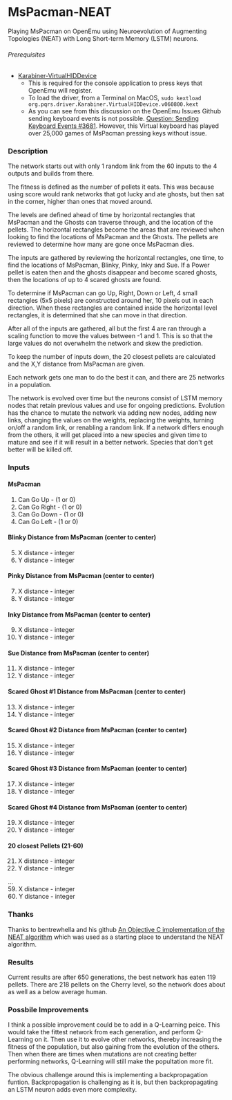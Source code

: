# MsPacman-NEAT
Playing MsPacman on OpenEmu using Neuroevolution of Augmenting Topologies (NEAT) with Long Short-term Memory (LSTM) neurons.

###### Prerequisites
* [Karabiner-VirtualHIDDevice](https://github.com/tekezo/Karabiner-VirtualHIDDevice)
  - This is required for the console application to press keys that OpenEmu will register.
  - To load the driver, from a Terminal on MacOS, `sudo kextload org.pqrs.driver.Karabiner.VirtualHIDDevice.v060800.kext`
  - As you can see from this discussion on the OpenEmu Issues Github sending keyboard events is not possible. [Question: Sending Keyboard Events #3681](https://github.com/OpenEmu/OpenEmu/issues/3681).  However, this Virtual keyboard has played over 25,000 games of MsPacman pressing keys without issue.
  
### Description
The network starts out with only 1 random link from the 60 inputs to the 4 outputs and builds from there.  

The fitness is defined as the number of pellets it eats.  This was because using score would rank networks that got lucky and ate ghosts, but then sat in the corner, higher than ones that moved around.  

The levels are defined ahead of time by horizontal rectangles that MsPacman and the Ghosts can traverse through, and the location of the pellets.  The horizontal rectangles become the areas that are reviewed when looking to find the locations of MsPacman and the Ghosts.  The pellets are reviewed to determine how many are gone once MsPacman dies.

The inputs are gathered by reviewing the horizontal rectangles, one time, to find the locations of MsPacman, Blinky, Pinky, Inky and Sue.  If a Power pellet is eaten then and the ghosts disappear and become scared ghosts, then the locations of up to 4 scared ghosts are found.

To determine if MsPacman can go Up, Right, Down or Left, 4 small rectangles (5x5 pixels) are constructed around her, 10 pixels out in each direction.  When these rectangles are contained inside the horizontal level rectangles, it is determined that she can move in that direction.

After all of the inputs are gathered, all but the first 4 are ran through a scaling function to move the values between -1 and 1.  This is so that the large values do not overwhelm the network and skew the prediction.

To keep the number of inputs down, the 20 closest pellets are calculated and the X,Y distance from MsPacman are given.

Each network gets one man to do the best it can, and there are 25 networks in a population.

The network is evolved over time but the neurons consist of LSTM memory nodes that retain previous values and use for ongoing predictions. Evolution has the chance to mutate the network via adding new nodes, adding new links, changing the values on the weights, replacing the weights, turning on/off a random link, or renabling a random link. If a network differs enough from the others, it will get placed into a new species and given time to mature and see if it will result in a better network.  Species that don't get better will be killed off.

### Inputs
#### MsPacman
1.    Can Go Up - (1 or 0)
2. Can Go Right - (1 or 0)
3.  Can Go Down - (1 or 0)
4.  Can Go Left - (1 or 0)
#### Blinky Distance from MsPacman (center to center)
5.   X distance - integer
6.   Y distance - integer
#### Pinky Distance from MsPacman (center to center)
7.   X distance - integer
8.   Y distance - integer
#### Inky Distance from MsPacman (center to center)
9.   X distance - integer
10.  Y distance - integer
#### Sue Distance from MsPacman (center to center)
11.  X distance - integer
12.  Y distance - integer
#### Scared Ghost #1 Distance from MsPacman (center to center)
13.  X distance - integer
14.  Y distance - integer
#### Scared Ghost #2 Distance from MsPacman (center to center)
15.  X distance - integer
16.  Y distance - integer
#### Scared Ghost #3 Distance from MsPacman (center to center)
17.  X distance - integer
18.  Y distance - integer
#### Scared Ghost #4 Distance from MsPacman (center to center)
19.  X distance - integer
20.  Y distance - integer
#### 20 closest Pellets (21-60)
21.  X distance - integer  
22.  Y distance - integer  

...  
59.  X distance - integer  
60.  Y distance - integer  

### Thanks
Thanks to bentrewhella and his github [An Objective C implementation of the NEAT algorithm](https://github.com/bentrewhella/Objective-NEAT) which was used as a starting place to understand the NEAT algorithm.

### Results
Current results are after 650 generations, the best network has eaten 119 pellets.  There are 218 pellets on the Cherry level, so the network does about as well as a below average human.

### Possbile Improvements
I think a possible improvement could be to add in a Q-Learning peice.  This would take the fittest network from each generation, and perform Q-Learning on it.  Then use it to evolve other networks, thereby increasing the fitness of the population, but also gaining from the evolution of the others.  Then when there are times when mutations are not creating better performing networks, Q-Learning will still make the popultation more fit.

The obvious challenge around this is implementing a backpropagation funtion.  Backpropagation is challenging as it is, but then backpropagating an LSTM neuron adds even more complexity.
